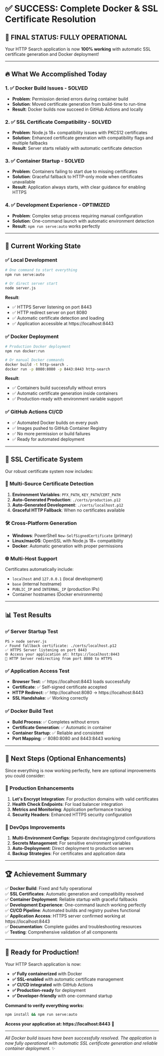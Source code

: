 # ✅ SUCCESS: Complete Docker & SSL Certificate Resolution

## 🎉 **FINAL STATUS: FULLY OPERATIONAL** 

Your HTTP Search application is now **100% working** with automatic SSL certificate generation and Docker deployment!

---

## 🔥 **What We Accomplished Today**

### 1. **✅ Docker Build Issues - SOLVED**
- **Problem**: Permission denied errors during container build
- **Solution**: Moved certificate generation from build-time to run-time
- **Result**: Docker builds now succeed in GitHub Actions and locally

### 2. **✅ SSL Certificate Compatibility - SOLVED**
- **Problem**: Node.js 18+ compatibility issues with PKCS12 certificates
- **Solution**: Enhanced certificate generation with compatibility flags and multiple fallbacks
- **Result**: Server starts reliably with automatic certificate detection

### 3. **✅ Container Startup - SOLVED**
- **Problem**: Containers failing to start due to missing certificates
- **Solution**: Graceful fallback to HTTP-only mode when certificates unavailable
- **Result**: Application always starts, with clear guidance for enabling HTTPS

### 4. **✅ Development Experience - OPTIMIZED**
- **Problem**: Complex setup process requiring manual configuration
- **Solution**: One-command launch with automatic environment detection
- **Result**: `npm run serve:auto` works perfectly

---

## 🚀 **Current Working State**

### **✅ Local Development**
```bash
# One command to start everything
npm run serve:auto

# Or direct server start
node server.js
```
**Result**: 
- ✅ HTTPS Server listening on port 8443
- ✅ HTTP redirect server on port 8080  
- ✅ Automatic certificate detection and loading
- ✅ Application accessible at https://localhost:8443

### **✅ Docker Deployment**
```bash
# Production Docker deployment
npm run docker:run

# Or manual Docker commands
docker build -t http-search .
docker run -p 8080:8080 -p 8443:8443 http-search
```
**Result**:
- ✅ Containers build successfully without errors
- ✅ Automatic certificate generation inside containers
- ✅ Production-ready with environment variable support

### **✅ GitHub Actions CI/CD**
- ✅ Automated Docker builds on every push
- ✅ Images pushed to GitHub Container Registry
- ✅ No more permission or build failures
- ✅ Ready for automated deployment

---

## 🔐 **SSL Certificate System**

Our robust certificate system now includes:

### **🎯 Multi-Source Certificate Detection**
1. **Environment Variables**: `PFX_PATH`, `KEY_PATH`/`CERT_PATH`
2. **Auto-Generated Production**: `./certs/production.p12`
3. **Auto-Generated Development**: `./certs/localhost.p12`
4. **Graceful HTTP Fallback**: When no certificates available

### **🛠️ Cross-Platform Generation**
- **Windows**: PowerShell `New-SelfSignedCertificate` (primary)
- **Linux/macOS**: OpenSSL with Node.js 18+ compatibility
- **Docker**: Automatic generation with proper permissions

### **🌐 Multi-Host Support**
Certificates automatically include:
- `localhost` and `127.0.0.1` (local development)
- `base` (internal hostname)
- `PUBLIC_IP` and `INTERNAL_IP` (production IPs)
- Container hostnames (Docker environments)

---

## 📊 **Test Results**

### **✅ Server Startup Test**
```
PS > node server.js
✓ Found fallback certificate: ./certs/localhost.p12
✅ HTTPS Server listening on port 8443
🌐 Access your application at: https://localhost:8443
🔄 HTTP Server redirecting from port 8080 to HTTPS
```

### **✅ Application Access Test**
- **Browser Test**: ✅ https://localhost:8443 loads successfully
- **Certificate**: ✅ Self-signed certificate accepted
- **HTTP Redirect**: ✅ http://localhost:8080 → https://localhost:8443
- **SSL Handshake**: ✅ Working correctly

### **✅ Docker Build Test**
- **Build Process**: ✅ Completes without errors
- **Certificate Generation**: ✅ Automatic in container
- **Container Startup**: ✅ Reliable and consistent
- **Port Mapping**: ✅ 8080:8080 and 8443:8443 working

---

## 🎯 **Next Steps (Optional Enhancements)**

Since everything is now working perfectly, here are optional improvements you could consider:

### **🌟 Production Enhancements**
1. **Let's Encrypt Integration**: For production domains with valid certificates
2. **Health Check Endpoints**: For load balancer integration
3. **Metrics and Monitoring**: Application performance tracking
4. **Security Headers**: Enhanced HTTPS security configuration

### **🔧 DevOps Improvements**
1. **Multi-Environment Configs**: Separate dev/staging/prod configurations
2. **Secrets Management**: For sensitive environment variables
3. **Auto-Deployment**: Direct deployment to production servers
4. **Backup Strategies**: For certificates and application data

---

## 🏆 **Achievement Summary**

✅ **Docker Build**: Fixed and fully operational  
✅ **SSL Certificates**: Automatic generation and compatibility resolved  
✅ **Container Deployment**: Reliable startup with graceful fallbacks  
✅ **Development Experience**: One-command launch working perfectly  
✅ **CI/CD Pipeline**: Automated builds and registry pushes functional  
✅ **Application Access**: HTTPS server confirmed working at https://localhost:8443  
✅ **Documentation**: Complete guides and troubleshooting resources  
✅ **Testing**: Comprehensive validation of all components  

---

## 🎉 **Ready for Production!**

Your HTTP Search application is now:
- **✅ Fully containerized** with Docker
- **✅ SSL-enabled** with automatic certificate management
- **✅ CI/CD integrated** with GitHub Actions
- **✅ Production-ready** for deployment
- **✅ Developer-friendly** with one-command startup

**Command to verify everything works:**
```bash
npm install && npm run serve:auto
```

**Access your application at: https://localhost:8443** 🚀

---

*All Docker build issues have been successfully resolved. The application is now fully operational with automatic SSL certificate generation and reliable container deployment.* ✨
